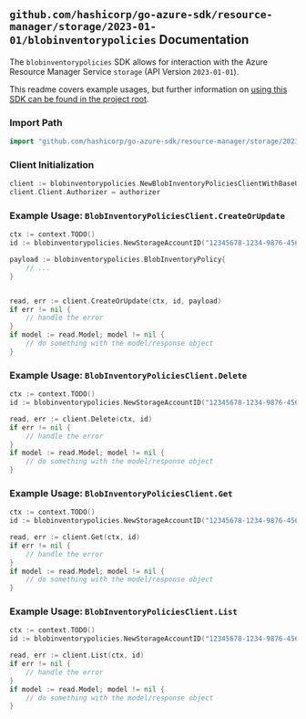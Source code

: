 
## `github.com/hashicorp/go-azure-sdk/resource-manager/storage/2023-01-01/blobinventorypolicies` Documentation

The `blobinventorypolicies` SDK allows for interaction with the Azure Resource Manager Service `storage` (API Version `2023-01-01`).

This readme covers example usages, but further information on [using this SDK can be found in the project root](https://github.com/hashicorp/go-azure-sdk/tree/main/docs).

### Import Path

```go
import "github.com/hashicorp/go-azure-sdk/resource-manager/storage/2023-01-01/blobinventorypolicies"
```


### Client Initialization

```go
client := blobinventorypolicies.NewBlobInventoryPoliciesClientWithBaseURI("https://management.azure.com")
client.Client.Authorizer = authorizer
```


### Example Usage: `BlobInventoryPoliciesClient.CreateOrUpdate`

```go
ctx := context.TODO()
id := blobinventorypolicies.NewStorageAccountID("12345678-1234-9876-4563-123456789012", "example-resource-group", "storageAccountValue")

payload := blobinventorypolicies.BlobInventoryPolicy{
	// ...
}


read, err := client.CreateOrUpdate(ctx, id, payload)
if err != nil {
	// handle the error
}
if model := read.Model; model != nil {
	// do something with the model/response object
}
```


### Example Usage: `BlobInventoryPoliciesClient.Delete`

```go
ctx := context.TODO()
id := blobinventorypolicies.NewStorageAccountID("12345678-1234-9876-4563-123456789012", "example-resource-group", "storageAccountValue")

read, err := client.Delete(ctx, id)
if err != nil {
	// handle the error
}
if model := read.Model; model != nil {
	// do something with the model/response object
}
```


### Example Usage: `BlobInventoryPoliciesClient.Get`

```go
ctx := context.TODO()
id := blobinventorypolicies.NewStorageAccountID("12345678-1234-9876-4563-123456789012", "example-resource-group", "storageAccountValue")

read, err := client.Get(ctx, id)
if err != nil {
	// handle the error
}
if model := read.Model; model != nil {
	// do something with the model/response object
}
```


### Example Usage: `BlobInventoryPoliciesClient.List`

```go
ctx := context.TODO()
id := blobinventorypolicies.NewStorageAccountID("12345678-1234-9876-4563-123456789012", "example-resource-group", "storageAccountValue")

read, err := client.List(ctx, id)
if err != nil {
	// handle the error
}
if model := read.Model; model != nil {
	// do something with the model/response object
}
```

